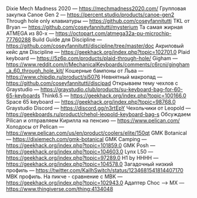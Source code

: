 Dixie Mech Madness 2020 — https://mechmadness2020.com/
Групповая закупка Canoe Gen 2 — https://percent.studio/products/canoe-gen2
Through hole only клавиатуры — https://github.com/coseyfannitutti
TKL от Bryan — https://github.com/coseyfannitutti/mysterium
Та самая жирная ATMEGA из 80-х — https://octopart.com/atmega32a-pu-microchip-77760288
Build Guide для Discipline — https://github.com/coseyfannitutti/discipline/tree/master/doc
Акриловый кейс для Discipline — https://geekhack.org/index.php?topic=102701.0
Plaid keyboard — https://5z6p.com/products/plaid-through-hole/
Gigham — https://www.reddit.com/r/MechanicalKeyboards/comments/c6rcni/gingham_a_60_through_hole_kit/
Кошерные бампоны от Льва — https://www.chipdip.ru/product/sj5076
Невнятный макропад — https://github.com/coseyfannitutti/discipad
Открываем тему чехлов с Graystudio — https://graystudio.club/products/su-keyboard-bag-for-60-65-keyboards
Think6.5 — https://geekhack.org/index.php?topic=100166.0
Space 65 keyboard — https://geekhack.org/index.php?topic=98768.0
Graystudio Discord — https://discord.gg/n3rtEpY
Чехольчики от Leopold — https://geekboards.ru/product/chehol-leopold-keyboard-bag-s
Обсуждаем Pilican и отправляем Кирилла на пенсию — https://www.pelican.com/
Холодосы от Pelican — https://www.pelican.com/us/en/product/coolers/elite/150qt
GMK Botanical — https://dixiemech.com/gmk-botanical
GMK Camping — https://geekhack.org/index.php?topic=101859.0
GMK Posh — https://geekhack.org/index.php?topic=104603.0
Lynx L50 — https://geekhack.org/index.php?topic=97289.0
H1 by HHHH — https://geekhack.org/index.php?topic=104578.0
Загадочный низкий профиль — https://twitter.com/KailhSwitch/status/1234681541814407170
MBK профиль. На пикче - сравнение с MBK — https://geekhack.org/index.php?topic=102943.0
Адаптер Choc --> MX — https://www.thingiverse.com/thing:4134048
